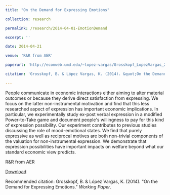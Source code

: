 ```yaml
---
title: "On the Demand for Expressing Emotions"

collection: research

permalink: /research/2014-04-01-EmotionDemand

excerpt: ''

date: 2014-04-21

venue: 'R&R from AER'

paperurl: 'http://econweb.umd.edu/~lopez-vargas/Grosskopf_LopezVargas_2014.pdf'

citation: 'Grosskopf, B. & López Vargas, K. (2014). &quot;On the Demand for Expressing Emotions.&quot; <i>Working Paper</i>.'

---
```


People communicate in economic interactions either aiming to alter material outcomes or because they derive direct satisfaction from expressing. We focus on the latter non-instrumental motivation and find that this less researched aspect of expression has important economic implications. In particular, we experimentally study ex-post verbal expression in a modified Power-to-Take game and document people's willingness to pay for this kind of expression possibility. Our experiment contributes to previous studies discussing the role of mood-emotional states. We find that purely expressive as well as reciprocal motives are both non-trivial components of the valuation for non-instrumental expression. We demonstrate that expression possibilities have important impacts on welfare beyond what our standard economic view predicts. 

R&R from AER

[Download](http://econweb.umd.edu/~lopez-vargas/Grosskopf_LopezVargas_2014.pdf)

Recommended citation: Grosskopf, B. & López Vargas, K. (2014). &quot;On the Demand for Expressing Emotions.&quot; <i>Working Paper</i>.
